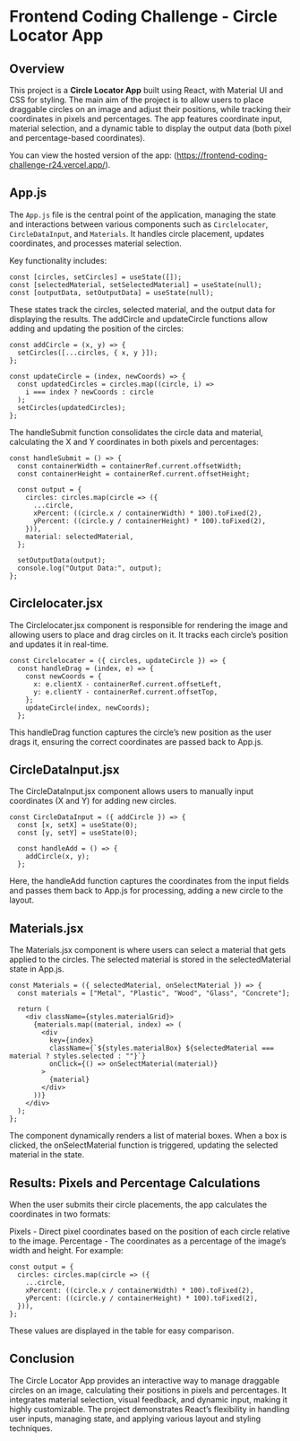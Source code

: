 # Frontend Coding Challenge - Circle Locator App

## Overview
This project is a **Circle Locator App** built using React, with Material UI and CSS for styling. The main aim of the project is to allow users to place draggable circles on an image and adjust their positions, while tracking their coordinates in pixels and percentages. The app features coordinate input, material selection, and a dynamic table to display the output data (both pixel and percentage-based coordinates).

You can view the hosted version of the app: (https://frontend-coding-challenge-r24.vercel.app/).

## App.js

The `App.js` file is the central point of the application, managing the state and interactions between various components such as `Circlelocater`, `CircleDataInput`, and `Materials`. It handles circle placement, updates coordinates, and processes material selection. 

Key functionality includes:

```
const [circles, setCircles] = useState([]);
const [selectedMaterial, setSelectedMaterial] = useState(null);
const [outputData, setOutputData] = useState(null);
```
These states track the circles, selected material, and the output data for displaying the results. The addCircle and updateCircle functions allow adding and updating the position of the circles:

```
const addCircle = (x, y) => {
  setCircles([...circles, { x, y }]);
};

const updateCircle = (index, newCoords) => {
  const updatedCircles = circles.map((circle, i) =>
    i === index ? newCoords : circle
  );
  setCircles(updatedCircles);
};
```
The handleSubmit function consolidates the circle data and material, calculating the X and Y coordinates in both pixels and percentages:

```
const handleSubmit = () => {
  const containerWidth = containerRef.current.offsetWidth;
  const containerHeight = containerRef.current.offsetHeight;

  const output = {
    circles: circles.map(circle => ({
      ...circle,
      xPercent: ((circle.x / containerWidth) * 100).toFixed(2),
      yPercent: ((circle.y / containerHeight) * 100).toFixed(2),
    })),
    material: selectedMaterial,
  };

  setOutputData(output);
  console.log("Output Data:", output);
};
```
## Circlelocater.jsx
The Circlelocater.jsx component is responsible for rendering the image and allowing users to place and drag circles on it. It tracks each circle’s position and updates it in real-time.

```
const Circlelocater = ({ circles, updateCircle }) => {
  const handleDrag = (index, e) => {
    const newCoords = {
      x: e.clientX - containerRef.current.offsetLeft,
      y: e.clientY - containerRef.current.offsetTop,
    };
    updateCircle(index, newCoords);
  };
```
This handleDrag function captures the circle’s new position as the user drags it, ensuring the correct coordinates are passed back to App.js.

## CircleDataInput.jsx
The CircleDataInput.jsx component allows users to manually input coordinates (X and Y) for adding new circles.

```
const CircleDataInput = ({ addCircle }) => {
  const [x, setX] = useState(0);
  const [y, setY] = useState(0);

  const handleAdd = () => {
    addCircle(x, y);
  };
```
Here, the handleAdd function captures the coordinates from the input fields and passes them back to App.js for processing, adding a new circle to the layout.

## Materials.jsx
The Materials.jsx component is where users can select a material that gets applied to the circles. The selected material is stored in the selectedMaterial state in App.js.

```
const Materials = ({ selectedMaterial, onSelectMaterial }) => {
  const materials = ["Metal", "Plastic", "Wood", "Glass", "Concrete"];

  return (
    <div className={styles.materialGrid}>
      {materials.map((material, index) => (
        <div
          key={index}
          className={`${styles.materialBox} ${selectedMaterial === material ? styles.selected : ""}`}
          onClick={() => onSelectMaterial(material)}
        >
          {material}
        </div>
      ))}
    </div>
  );
};
```
The component dynamically renders a list of material boxes. When a box is clicked, the onSelectMaterial function is triggered, updating the selected material in the state.

## Results: Pixels and Percentage Calculations
When the user submits their circle placements, the app calculates the coordinates in two formats:

Pixels - Direct pixel coordinates based on the position of each circle relative to the image.
Percentage - The coordinates as a percentage of the image’s width and height.
For example:

```
const output = {
  circles: circles.map(circle => ({
    ...circle,
    xPercent: ((circle.x / containerWidth) * 100).toFixed(2),
    yPercent: ((circle.y / containerHeight) * 100).toFixed(2),
  })),
};
```
These values are displayed in the table for easy comparison.

## Conclusion
The Circle Locator App provides an interactive way to manage draggable circles on an image, calculating their positions in pixels and percentages. It integrates material selection, visual feedback, and dynamic input, making it highly customizable. The project demonstrates React’s flexibility in handling user inputs, managing state, and applying various layout and styling techniques.